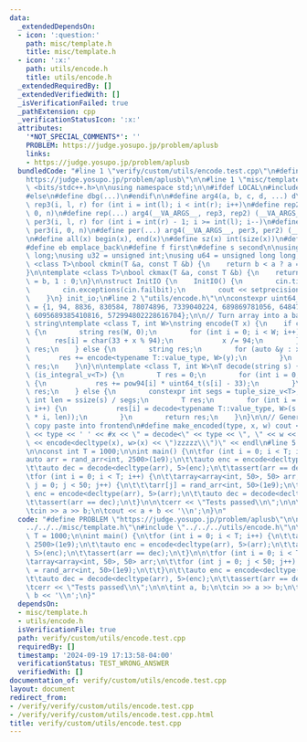 ```yaml
---
data:
  _extendedDependsOn:
  - icon: ':question:'
    path: misc/template.h
    title: misc/template.h
  - icon: ':x:'
    path: utils/encode.h
    title: utils/encode.h
  _extendedRequiredBy: []
  _extendedVerifiedWith: []
  _isVerificationFailed: true
  _pathExtension: cpp
  _verificationStatusIcon: ':x:'
  attributes:
    '*NOT_SPECIAL_COMMENTS*': ''
    PROBLEM: https://judge.yosupo.jp/problem/aplusb
    links:
    - https://judge.yosupo.jp/problem/aplusb
  bundledCode: "#line 1 \"verify/custom/utils/encode.test.cpp\"\n#define PROBLEM \"\
    https://judge.yosupo.jp/problem/aplusb\"\n\n#line 1 \"misc/template.h\"\n#include\
    \ <bits/stdc++.h>\n\nusing namespace std;\n\n#ifdef LOCAL\n#include <utils>\n\
    #else\n#define dbg(...)\n#endif\n\n#define arg4(a, b, c, d, ...) d\n \n#define\
    \ rep3(i, l, r) for (int i = int(l); i < int(r); i++)\n#define rep2(i, n) rep3(i,\
    \ 0, n)\n#define rep(...) arg4(__VA_ARGS__, rep3, rep2) (__VA_ARGS__)\n \n#define\
    \ per3(i, l, r) for (int i = int(r) - 1; i >= int(l); i--)\n#define per2(i, n)\
    \ per3(i, 0, n)\n#define per(...) arg4(__VA_ARGS__, per3, per2) (__VA_ARGS__)\n\
    \n#define all(x) begin(x), end(x)\n#define sz(x) int(size(x))\n#define pb push_back\n\
    #define eb emplace_back\n#define f first\n#define s second\n\nusing ll = long\
    \ long;\nusing u32 = unsigned int;\nusing u64 = unsigned long long;\n\ntemplate\
    \ <class T>\nbool ckmin(T &a, const T &b) {\n    return b < a ? a = b, 1 : 0;\n\
    }\n\ntemplate <class T>\nbool ckmax(T &a, const T &b) {\n    return b > a ? a\
    \ = b, 1 : 0;\n}\n\nstruct InitIO {\n    InitIO() {\n        cin.tie(0)->sync_with_stdio(0);\n\
    \        cin.exceptions(cin.failbit);\n        cout << setprecision(10) << fixed;\n\
    \    }\n} init_io;\n#line 2 \"utils/encode.h\"\n\nconstexpr uint64_t pow94[10]\
    \ = {1, 94, 8836, 830584, 78074896, 7339040224, 689869781056, 64847759419264,\
    \ 6095689385410816, 572994802228616704};\n\n// Turn array into a base-94 encoded\
    \ string\ntemplate <class T, int W>\nstring encode(T x) {\n    if constexpr (is_integral_v<T>)\
    \ {\n        string res(W, 0);\n        for (int i = 0; i < W; i++) {\n      \
    \      res[i] = char(33 + x % 94);\n            x /= 94;\n        }\n        return\
    \ res;\n    } else {\n        string res;\n        for (auto &y : x) {\n     \
    \       res += encode<typename T::value_type, W>(y);\n        }\n        return\
    \ res;\n    }\n}\n\ntemplate <class T, int W>\nT decode(string s) {\n    if constexpr\
    \ (is_integral_v<T>) {\n        T res = 0;\n        for (int i = 0; i < W; i++)\
    \ {\n            res += pow94[i] * uint64_t(s[i] - 33);\n        }\n        return\
    \ res;\n    } else {\n        constexpr int segs = tuple_size_v<T>;\n        const\
    \ int len = ssize(s) / segs;\n        T res;\n        for (int i = 0; i < segs;\
    \ i++) {\n            res[i] = decode<typename T::value_type, W>(s.substr(len\
    \ * i, len));\n        }\n        return res;\n    }\n}\n\n// Generate code to\
    \ copy paste into frontend\n#define make_encoded(type, x, w) cout << \"const \"\
    \ << type << ' ' << #x << \" = decode<\" << type << \", \" << w << \">(R\\\"zzzzz(\"\
    \ << encode<decltype(x), w>(x) << \")zzzzz\\\")\" << endl\n#line 5 \"verify/custom/utils/encode.test.cpp\"\
    \n\nconst int T = 1000;\n\nint main() {\n\tfor (int i = 0; i < T; i++) {\n\t\t\
    auto arr = rand_arr<int, 2500>(1e9);\n\t\tauto enc = encode<decltype(arr), 5>(arr);\n\
    \t\tauto dec = decode<decltype(arr), 5>(enc);\n\t\tassert(arr == dec);\n\t}\n\n\
    \tfor (int i = 0; i < T; i++) {\n\t\tarray<array<int, 50>, 50> arr;\n\t\tfor (int\
    \ j = 0; j < 50; j++) {\n\t\t\tarr[j] = rand_arr<int, 50>(1e9);\n\t\t}\n\t\tauto\
    \ enc = encode<decltype(arr), 5>(arr);\n\t\tauto dec = decode<decltype(arr), 5>(enc);\n\
    \t\tassert(arr == dec);\n\t}\n\n\tcerr << \"Tests passed\\n\";\n\n\tint a, b;\n\
    \tcin >> a >> b;\n\tcout << a + b << '\\n';\n}\n"
  code: "#define PROBLEM \"https://judge.yosupo.jp/problem/aplusb\"\n\n#include \"\
    ../../../misc/template.h\"\n#include \"../../../utils/encode.h\"\n\nconst int\
    \ T = 1000;\n\nint main() {\n\tfor (int i = 0; i < T; i++) {\n\t\tauto arr = rand_arr<int,\
    \ 2500>(1e9);\n\t\tauto enc = encode<decltype(arr), 5>(arr);\n\t\tauto dec = decode<decltype(arr),\
    \ 5>(enc);\n\t\tassert(arr == dec);\n\t}\n\n\tfor (int i = 0; i < T; i++) {\n\t\
    \tarray<array<int, 50>, 50> arr;\n\t\tfor (int j = 0; j < 50; j++) {\n\t\t\tarr[j]\
    \ = rand_arr<int, 50>(1e9);\n\t\t}\n\t\tauto enc = encode<decltype(arr), 5>(arr);\n\
    \t\tauto dec = decode<decltype(arr), 5>(enc);\n\t\tassert(arr == dec);\n\t}\n\n\
    \tcerr << \"Tests passed\\n\";\n\n\tint a, b;\n\tcin >> a >> b;\n\tcout << a +\
    \ b << '\\n';\n}"
  dependsOn:
  - misc/template.h
  - utils/encode.h
  isVerificationFile: true
  path: verify/custom/utils/encode.test.cpp
  requiredBy: []
  timestamp: '2024-09-19 17:13:58-04:00'
  verificationStatus: TEST_WRONG_ANSWER
  verifiedWith: []
documentation_of: verify/custom/utils/encode.test.cpp
layout: document
redirect_from:
- /verify/verify/custom/utils/encode.test.cpp
- /verify/verify/custom/utils/encode.test.cpp.html
title: verify/custom/utils/encode.test.cpp
---
```

